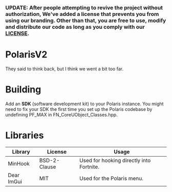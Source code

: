 ### UPDATE: After people attempting to revive the project without authorization, We've added a license that prevents you from using our branding. Other than that, you are free to use, modify and distribute our code as long as you comply with our [LICENSE](https://github.com/PolarisV2/Polaris/blob/prod/LICENSE).


# PolarisV2
They said to think back, but I think we went a bit too far.

# Building
Add an __**SDK**__ (software development kit) to your Polaris instance.
You might need to fix your SDK the first time you set up the Polaris codebase by undefining PF_MAX in FN_CoreUObject_Classes.hpp.

# Libraries
| Library       | License       | Usage                                                     |
| ------------- | ------------- | --------------------------------------------------------- |
| MinHook       | BSD-2-Clause  | Used for hooking directly into Fortnite.                  |
| Dear ImGui    | MIT           | Used for the Polaris menu.                                |
